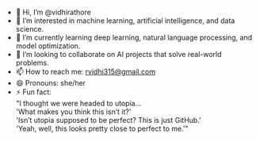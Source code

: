 - 👋 Hi, I’m @vidhirathore  
- 👀 I’m interested in machine learning, artificial intelligence, and data science.  
- 🌱 I’m currently learning deep learning, natural language processing, and model optimization.  
- 💞️ I’m looking to collaborate on AI projects that solve real-world problems. 
- 📫 How to reach me: rvidhi315@gmail.com 
- 😄 Pronouns: she/her  
- ⚡ Fun fact:  
  "I thought we were headed to utopia...  
  'What makes you think this isn’t it?'  
  'Isn’t utopia supposed to be perfect? This is just GitHub.'  
  'Yeah, well, this looks pretty close to perfect to me.'"
